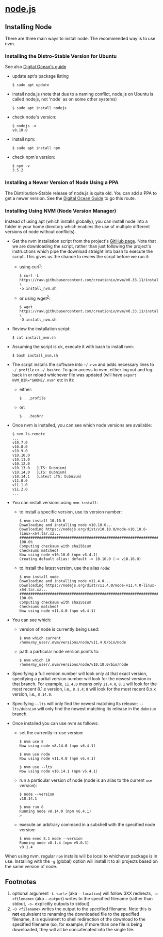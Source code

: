 [node.js][node_01]
==================

Installing Node
---------------
There are three main ways to install node. The recommended way is to use nvm.

### Installing the Distro-Stable Version for Ubuntu ###
See also [Digital Ocean's guide][digo_01]

- update apt's package listing
  ```console
  $ sudo apt update
  ```
- install node.js (note that due to a naming conflict, node.js on Ubuntu is
  called nodejs, not 'node' as on some other systems)
  ```console
  $ sudo apt install nodejs
  ```
- check node's version:
  ```console
  $ nodejs -v
  v8.10.0
  ```
- install npm:
  ```console
  $ sudo apt install npm
  ```
- check npm's version:
  ```console
  $ npm -v
  3.5.2
  ```


### Installing a Newer Version of Node Using a PPA ###
The Distribution-Stable release of node.js is quite old. You can add a PPA to 
get a newer version. See the [Digital Ocean Guide][digo_01] to go this route.


### Installing Using NVM (Node Version Manager) ###
Instead of using apt (which installs globally), you can install node into a
folder in your home directory which enables the use of multiple different
versions of node without conflicts).

- Get the nvm installation script from the project's [GitHub page][nvmg_01].
  Note that we are downloading the script, rather than just following the
  project's instructions which pipe the download straight into bash to execute
  the script. This gives us the chance to review the script before we run it:
  - using curl<sup>[1](#install_01)</sup>:
    ```console
    $ curl -L https://raw.githubusercontent.com/creationix/nvm/v0.33.11/install.sh \
    -o install_nvm.sh
    ```
  - or using wget<sup>[2](#install_02)</sup>:
    ```console
    $ wget https://raw.githubusercontent.com/creationix/nvm/v0.33.11/install.sh \
    -O install_nvm.sh
    ```

- Review the installation script:
  ```console
  $ cat install_nvm.sh
  ```

- Assuming the script is ok, execute it with bash to install nvm:
  ```console
  $ bash install_nvm.sh
  ```

- The script installs the software into `~/.nvm` and adds necessary lines to
  `~/.profile` or `~/.bashrc`. To gain access to nvm, either log out and log 
  back in or reload whichever file was updated (will have 
  `export NVM_DIR="$HOME/.nvm"` etc in it):
  - either:
    ```console
    $ . .profile
    ```
  - or:
    ```console
    $ . .bashrc
    ```

- Once nvm is installed, you can see which node versions are available:
  ```console
  $ nvm ls-remote
  ...
  v10.7.0
  v10.8.0
  v10.9.0
  v10.10.0
  v10.11.0
  v10.12.0
  v10.13.0   (LTS: Dubnium)
  v10.14.0   (LTS: Dubnium)
  v10.14.1   (Latest LTS: Dubnium)
  v11.0.0
  v11.1.0
  v11.2.0
  ...
  ```

- You can install versions using `nvm install`:
  - to install a specific version, use its version number:
    ```console
    $ nvm install 10.10.0
    Downloading and installing node v10.10.0...
    Downloading https://nodejs.org/dist/v10.10.0/node-v10.10.0-linux-x64.tar.xz...
    ######################################################################### 100.0%
    Computing checksum with sha256sum
    Checksums matched!
    Now using node v10.10.0 (npm v6.4.1)
    Creating default alias: default -> 10.10.0 (-> v10.10.0)
    ```
  - to install the latest version, use the alias `node`:
    ```console
    $ nvm install node
    Downloading and installing node v11.4.0...
    Downloading https://nodejs.org/dist/v11.4.0/node-v11.4.0-linux-x64.tar.xz...
    ######################################################################### 100.0%
    Computing checksum with sha256sum
    Checksums matched!
    Now using node v11.4.0 (npm v6.4.1)
    ```

- You can see which:
  - version of node is currently being used:
    ```console
    $ nvm which current
    /home/my_user/.nvm/versions/node/v11.4.0/bin/node
    ```
  - path a particular node version points to:
    ```console
    $ nvm which 10
    /home/my_user/.nvm/versions/node/v10.10.0/bin/node
    ```

- Specifying a full version number will look only at that exact version, 
  specifying a partial version number will look for the newest version in that
  branch. For example, `11.4.0` means only `11.4.0`, `8.1` will look for the
  most recent 8.1.x version, i.e., `8.1.4`; `8` will look for the most recent
  8.x.x version, i.e., `8.14.0`.

- Specifying `--lts` will only find the newest matching lts release; 
  `--lts/dubnium` will only find the newest matching lts release in the 
  `dubnium` branch.

- Once installed you can use nvm as follows:
  - set the currently in-use version:
    ```console
    $ nvm use 8
    Now using node v8.14.0 (npm v6.4.1)
    ```
    
    ```console
    $ nvm use node
    Now using node v11.4.0 (npm v6.4.1)
    ```
    
    ```console
    $ nvm use --lts
    Now using node v10.14.1 (npm v6.4.1)
    ```
  - run a particular version of node (node is an alias to the current 
    `use` version):
    ```console
    $ node --version
    v10.14.1
    ```
    
    ```console
    $ nvm run 8
    Running node v8.14.0 (npm v6.4.1)
    >
    ```
  - execute an arbitrary command in a subshell with the specified node version:
    ```console
    $ nvm exec 8.1 node --version
    Running node v8.1.4 (npm v5.0.3)
    v8.1.4
    ```
    
When using nvm, regular `npm` installs will be local to whichever package is in
use. Installing with the `-g` (global) option will install it to all projects
based on the same version of node.



Footnotes
---------
1. <a name="install_01"> </a>optional argument `-L <url>` (aka `--location`) 
   will follow 3XX redirects, `-o <filename>` (aka `--output`) writes to the
   specified filename (rather than stdout, `-o-` explicitly outputs to stdout)
2. <a name="install_02"> </a>`-O <filename>` writes the output to the specified
   filename. Note this is **not** equivalent to renaming the downloaded file
   to the specified filename, it is equivalent to shell redirection of the 
   download to the specified filename (so, for example, if more than one file 
   is being downloaded, they will all be concatenated into the single file.





[digo_01]: https://www.digitalocean.com/community/tutorials/how-to-install-node-js-on-ubuntu-18-04
[node_01]: https://nodejs.org/en/
[nvmg_01]: https://github.com/creationix/nvm
